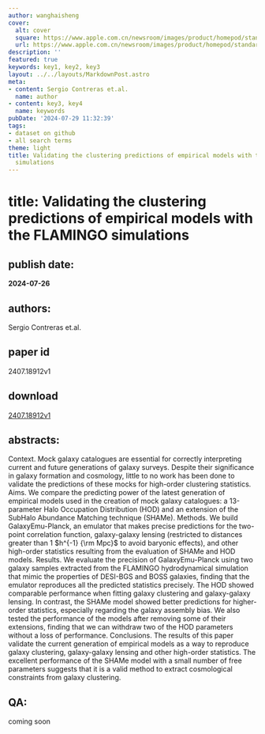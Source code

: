 ```yaml
---
author: wanghaisheng
cover:
  alt: cover
  square: https://www.apple.com.cn/newsroom/images/product/homepod/standard/Apple-HomePod-hero-230118_big.jpg.large_2x.jpg
  url: https://www.apple.com.cn/newsroom/images/product/homepod/standard/Apple-HomePod-hero-230118_big.jpg.large_2x.jpg
description: ''
featured: true
keywords: key1, key2, key3
layout: ../../layouts/MarkdownPost.astro
meta:
- content: Sergio Contreras et.al.
  name: author
- content: key3, key4
  name: keywords
pubDate: '2024-07-29 11:32:39'
tags:
- dataset on github
- all search terms
theme: light
title: Validating the clustering predictions of empirical models with the FLAMINGO
  simulations
---
```


# title: Validating the clustering predictions of empirical models with the FLAMINGO simulations 
## publish date: 
**2024-07-26** 
## authors: 
  Sergio Contreras et.al. 
## paper id
2407.18912v1
## download
[2407.18912v1](http://arxiv.org/abs/2407.18912v1)
## abstracts:
Context. Mock galaxy catalogues are essential for correctly interpreting current and future generations of galaxy surveys. Despite their significance in galaxy formation and cosmology, little to no work has been done to validate the predictions of these mocks for high-order clustering statistics.   Aims. We compare the predicting power of the latest generation of empirical models used in the creation of mock galaxy catalogues: a 13-parameter Halo Occupation Distribution (HOD) and an extension of the SubHalo Abundance Matching technique (SHAMe).   Methods. We build GalaxyEmu-Planck, an emulator that makes precise predictions for the two-point correlation function, galaxy-galaxy lensing (restricted to distances greater than 1 $h^{-1} {\rm Mpc}$ to avoid baryonic effects), and other high-order statistics resulting from the evaluation of SHAMe and HOD models.   Results. We evaluate the precision of GalaxyEmu-Planck using two galaxy samples extracted from the FLAMINGO hydrodynamical simulation that mimic the properties of DESI-BGS and BOSS galaxies, finding that the emulator reproduces all the predicted statistics precisely. The HOD showed comparable performance when fitting galaxy clustering and galaxy-galaxy lensing. In contrast, the SHAMe model showed better predictions for higher-order statistics, especially regarding the galaxy assembly bias. We also tested the performance of the models after removing some of their extensions, finding that we can withdraw two of the HOD parameters without a loss of performance.   Conclusions. The results of this paper validate the current generation of empirical models as a way to reproduce galaxy clustering, galaxy-galaxy lensing and other high-order statistics. The excellent performance of the SHAMe model with a small number of free parameters suggests that it is a valid method to extract cosmological constraints from galaxy clustering.
## QA:
coming soon

